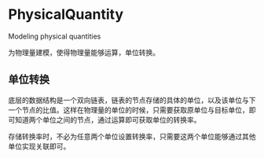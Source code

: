 # PhysicalQuantity
Modeling physical quantities

为物理量建模，使得物理量能够运算，单位转换。

## 单位转换

底层的数据结构是一个双向链表，链表的节点存储的具体的单位，以及该单位与下一个节点的比值。这样在物理量的单位的时候，只需要获取原单位与目标单位，即可知道两个单位之间的节点，通过运算即可获取单位的转换率。

存储转换率时，不必为任意两个单位设置转换率，只需要这两个单位能够通过其他单位实现关联即可。

